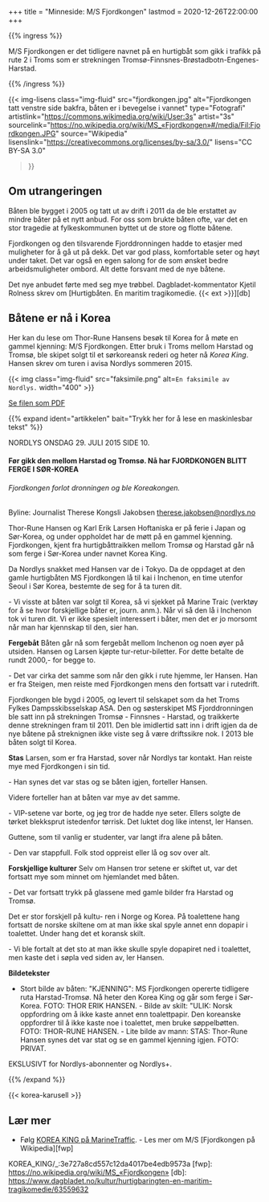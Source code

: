 +++
title = "Minneside: M/S Fjordkongen"
lastmod = 2020-12-26T22:00:00
+++

<!-- markdownlint-disable MD001 MD026 MD036 MD034 -->

{{% ingress %}}

M/S Fjordkongen er det tidligere navnet på en hurtigbåt som gikk i trafikk på rute 2 i Troms som er
strekningen Tromsø-Finnsnes-Brøstadbotn-Engenes-Harstad.

{{% /ingress %}}

{{< img-lisens class="img-fluid" src="fjordkongen.jpg" alt="Fjordkongen tatt venstre side bakfra,
båten er i bevegelse i vannet" type="Fotografi"
artistlink="https://commons.wikimedia.org/wiki/User:3s" artist="3s"
sourcelink="https://no.wikipedia.org/wiki/MS_«Fjordkongen»#/media/Fil:Fjordkongen.JPG"
source="Wikipedia" lisenslink="https://creativecommons.org/licenses/by-sa/3.0/" lisens="CC BY-SA
3.0"
>}}

## Om utrangeringen

Båten ble bygget i 2005 og tatt ut av drift i 2011 da de ble erstattet av mindre båter på et nytt
anbud. For oss som brukte båten ofte, var det en stor tragedie at fylkeskommunen byttet ut de store
og flotte båtene.

Fjordkongen og den tilsvarende Fjorddronningen hadde to etasjer med muligheter for å gå ut på dekk.
Det var god plass, komfortable seter og høyt under taket. Det var også en egen salong for de som
ønsket bedre arbeidsmuligheter ombord. Alt dette forsvant med de nye båtene.

Det nye anbudet førte med seg mye trøbbel. Dagbladet-kommentator Kjetil Rolness skrev om
[Hurtigbåten. En maritim tragikomedie. {{< ext >}}][db]

## Båtene er nå i Korea

Her kan du lese om Thor-Rune Hansens besøk til Korea for å møte en gammel kjenning: M/S
Fjordkongen. Etter bruk i Troms mellom Harstad og Tromsø, ble skipet solgt til et sørkoreansk
rederi og heter nå *Korea King*. Hansen skrev om turen i avisa Nordlys sommeren 2015.

{{< img class="img-fluid" src="faksimile.png" alt=`En faksimile av Nordlys.` width="400"
    >}}

[Se filen som PDF](pdf.pdf)

{{% expand ident="artikkelen" bait="Trykk her for å lese en maskinlesbar tekst"
%}}

NORDLYS ONSDAG 29. JULI 2015 SIDE 10.

#### Før gikk den mellom Harstad og Tromsø. Nå har FJORDKONGEN BLITT FERGE I SØR-KOREA

###### Fjordkongen forlot dronningen og ble Koreakongen.

Byline: Journalist Therese Kongsli Jakobsen therese.jakobsen@nordlys.no

Thor-Rune Hansen og Karl Erik Larsen Hoftaniska er på ferie i Japan og Sør-Korea, og under
oppholdet har de møtt på en gammel kjenning. Fjordkongen, kjent fra hurtigbåttraikken mellom Tromsø
og Harstad går nå som ferge i Sør-Korea under navnet Korea King.

Da Nordlys snakket med Hansen var de i Tokyo. Da de oppdaget at den gamle hurtigbåten MS
Fjordkongen lå til kai i Inchenon, en time utenfor Seoul i Sør Korea, bestemte de seg for å ta
turen dit.

\- Vi visste at båten var solgt til Korea, så vi sjekket på Marine Traic (verktøy for å se hvor
forskjellige båter er, journ. anm.). Når vi så den lå i Inchenon tok vi turen dit. Vi er ikke
spesielt interessert i båter, men det er jo morsomt når man har kjennskap til den, sier han.

**Fergebåt** Båten går nå som fergebåt mellom Inchenon og noen øyer på utsiden. Hansen og Larsen
kjøpte tur-retur-biletter. For dette betalte de rundt 2000,- for begge to.

\- Det var cirka det samme som når den gikk i rute hjemme, ler Hansen. Han er fra Steigen, men
reiste med Fjordkongen mens den fortsatt var i rutedrift.

Fjordkongen ble bygd i 2005, og levert til selskapet som da het Troms Fylkes Dampsskibsselskap ASA.
Den og søsterskipet MS Fjorddronningen ble satt inn på strekningen Tromsø - Finnsnes - Harstad, og
traikkerte denne strekningen fram til 2011. Den ble imidlertid satt inn i drift igjen da de nye
båtene på streknignen ikke viste seg å være driftssikre nok. I 2013 ble båten solgt til Korea.

**Stas** Larsen, som er fra Harstad, sover når Nordlys tar kontakt. Han reiste mye med Fjordkongen
i sin tid.

\- Han synes det var stas og se båten igjen, forteller Hansen.

Videre forteller han at båten var mye av det samme.

\- VIP-setene var borte, og jeg tror de hadde nye seter. Ellers solgte de tørket blekksprut
istedenfor tørrisk. Det luktet dog like intenst, ler Hansen.

Guttene, som til vanlig er studenter, var langt ifra alene på båten.

\- Den var stappfull. Folk stod oppreist eller lå og sov over alt.

**Forskjellige kulturer** Selv om Hansen tror setene er skiftet ut, var det fortsatt mye som minnet
om hjemlandet med båten.

\- Det var fortsatt trykk på glassene med gamle bilder fra Harstad og Tromsø.

Det er stor forskjell på kultu- ren i Norge og Korea. På toalettene hang fortsatt de norske
skiltene om at man ikke skal spyle annet enn dopapir i toalettet. Under hang det et koransk skilt.

\- Vi ble fortalt at det sto at man ikke skulle spyle dopapiret ned i toalettet, men kaste det i
søpla ved siden av, ler Hansen.

**Bildetekster**

- Stort bilde av båten: "KJENNING": MS Fjordkongen opererte tidligere ruta Harstad-Tromsø. Nå heter
den Korea King og går som ferge i Sør-Korea. FOTO: THOR ERIK HANSEN. - Bilde av skilt: "ULIK: Norsk
oppfordring om å ikke kaste annet enn toalettpapir. Den koreanske oppfordrer til å ikke kaste noe i
toalettet, men bruke søppelbøtten. FOTO: THOR-RUNE HANSEN. - Lite bilde av mann: STAS: Thor-Rune
Hansen synes det var stat og se en gammel kjenning igjen. FOTO: PRIVAT.

EKSLUSIVT for Nordlys-abonnenter og Nordlys+.

{{% /expand %}}

{{< korea-karusell >}}

## Lær mer

- Følg [KOREA KING på MarineTraffic][mt]. - Les mer om M/S [Fjordkongen på Wikipedia][fwp]

[mt]:
https://www.marinetraffic.com/en/ais/details/ships/shipid:668521/mmsi:440020080/imo:9328998/vessel:
KOREA_KING/_:3e727a8cd557c12da4017be4edb9573a [fwp]: https://no.wikipedia.org/wiki/MS_«Fjordkongen»
[db]: https://www.dagbladet.no/kultur/hurtigbaringten-en-maritim-tragikomedie/63559632
